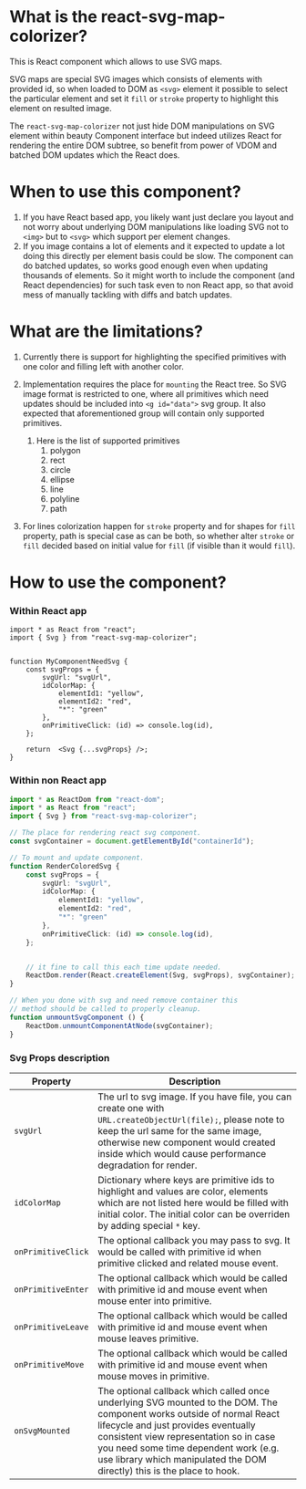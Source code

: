 # What is the react-svg-map-colorizer?
This is React component which allows to use SVG maps. 

SVG maps are special SVG images which consists of elements with provided id, so when loaded to DOM as `<svg>` element it possible to select the particular element and set it `fill` or `stroke` property to highlight this element on resulted image.

The `react-svg-map-colorizer` not just hide DOM manipulations on SVG element within beauty Component interface but indeed utilizes React for rendering the entire DOM subtree, so benefit from power of VDOM and batched DOM updates which the React does.

# When to use this component?
1. If you have React based app, you likely want just declare you layout and not worry about underlying DOM manipulations like loading SVG not to `<img>` but to `<svg>` which support per element changes.
2. If you image contains a lot of elements and it expected to update a lot doing this directly per element basis could be slow. The component can do batched updates, so works good enough even when updating thousands of elements. So it might worth to include the component (and React dependencies) for such task even to non React app, so that avoid mess of manually tackling with diffs and batch updates.

# What are the limitations?
1. Currently there is support for highlighting the specified primitives with one color and filling left with another color.

2. Implementation requires the place for `mounting` the React tree. So SVG image format is restricted to one, where all primitives which need updates should be included into `<g id="data">` svg group. It also expected that aforementioned group will contain only supported primitives.
   1. Here is the list of supported primitives
      1. polygon
	  2. rect
	  3. circle
	  4. ellipse
	  5. line
	  6. polyline
	  7. path

3. For lines colorization happen for `stroke` property and for shapes for `fill` property, path is special case as can be both, so whether alter `stroke` or `fill` decided based on initial value for `fill` (if visible than it would `fill`).

# How to use the component?
### Within React app
```tsx
import * as React from "react";
import { Svg } from "react-svg-map-colorizer";


function MyComponentNeedSvg {
	const svgProps = {
		svgUrl: "svgUrl",
		idColorMap: {
			elementId1: "yellow",
			elementId2: "red",
			"*": "green"
		},
		onPrimitiveClick: (id) => console.log(id),
	};

	return  <Svg {...svgProps} />;
}
```
### Within non React app

```ts
import * as ReactDom from "react-dom";
import * as React from "react";
import { Svg } from "react-svg-map-colorizer";

// The place for rendering react svg component.
const svgContainer = document.getElementById("containerId");

// To mount and update component.
function RenderColoredSvg {
	const svgProps = {
		svgUrl: "svgUrl",
		idColorMap: {
			elementId1: "yellow",
			elementId2: "red",
			"*": "green"
		},
		onPrimitiveClick: (id) => console.log(id),
	};


	// it fine to call this each time update needed.
	ReactDom.render(React.createElement(Svg, svgProps), svgContainer);
}

// When you done with svg and need remove container this 
// method should be called to properly cleanup.
function unmountSvgComponent () {
	ReactDom.unmountComponentAtNode(svgContainer);
}
```

### Svg Props description
| Property | Description |
|----------| ----------- |
|`svgUrl`  | The url to svg image. If you have file, you can create one with ` URL.createObjectUrl(file);`, please note to keep the url same for the same image, otherwise new component would created inside which would cause performance degradation for render.|
|`idColorMap`| Dictionary where keys are primitive ids to highlight and values are color, elements which are not listed here would be filled with initial color. The initial color can be overriden by adding special `*` key.|
|`onPrimitiveClick`| The optional callback you may pass to svg. It would be called with primitive id when primitive clicked and related mouse event.|
|`onPrimitiveEnter`| The optional callback which would be called with primitive id and mouse event when mouse enter into primitive.|
|`onPrimitiveLeave`| The optional callback which would be called with primitive id and mouse event when mouse leaves primitive.|
|`onPrimitiveMove`| The optional callback which would be called with primitive id and mouse event when mouse moves in primitive.|
|`onSvgMounted`| The optional callback which called once underlying SVG mounted to the DOM. The component works outside of normal React lifecycle and just provides eventually consistent view representation so in case you need some time dependent work (e.g. use library which manipulated the DOM directly) this is the place to hook.|
